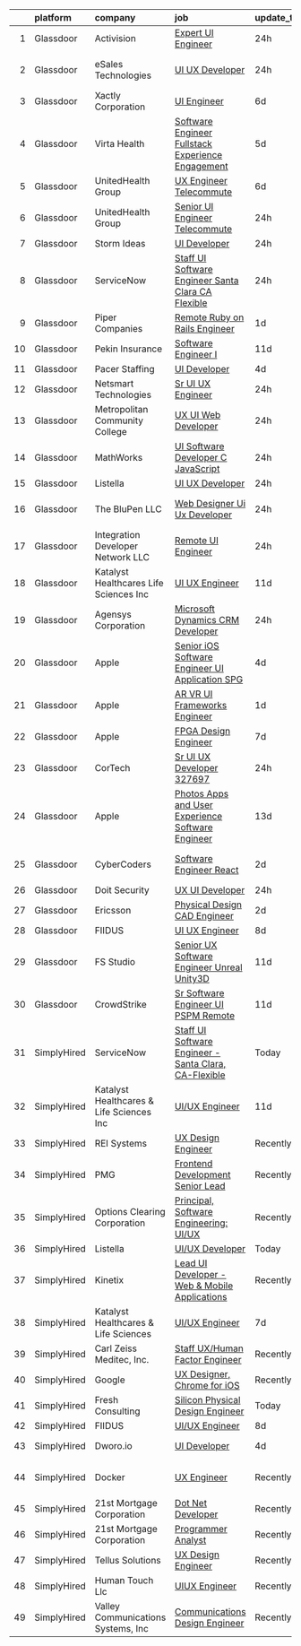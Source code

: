 

|    | platform    | company                                  | job                                                                                                                                                                                                                                                                                                                                                                                                                                                                                                                                                                                                                                                                                                                                                                                                                                                                                                                                                                                                                                                                                                                                                                                                                                                                                                                                                                                                   | update_time   | location          |
|---:|:------------|:-----------------------------------------|:------------------------------------------------------------------------------------------------------------------------------------------------------------------------------------------------------------------------------------------------------------------------------------------------------------------------------------------------------------------------------------------------------------------------------------------------------------------------------------------------------------------------------------------------------------------------------------------------------------------------------------------------------------------------------------------------------------------------------------------------------------------------------------------------------------------------------------------------------------------------------------------------------------------------------------------------------------------------------------------------------------------------------------------------------------------------------------------------------------------------------------------------------------------------------------------------------------------------------------------------------------------------------------------------------------------------------------------------------------------------------------------------------|:--------------|:------------------|
|  1 | Glassdoor   | Activision                               | [Expert UI Engineer](https://www.glassdoor.com/partner/jobListing.htm?pos=127&ao=1136043&s=58&guid=0000018316d8c0909bd61ecb1e033ae2&src=GD_JOB_AD&t=SR&vt=w&cs=1_3cb3c2cd&cb=1662535647755&jobListingId=1008121282318&jrtk=3-0-1gcbdhg5ugri8801-1gcbdhg6limbc801-80a286740e497678-)                                                                                                                                                                                                                                                                                                                                                                                                                                                                                                                                                                                                                                                                                                                                                                                                                                                                                                                                                                                                                                                                                                                   | 24h           | Austin, TX        |
|  2 | Glassdoor   | eSales Technologies                      | [UI   UX Developer](https://www.glassdoor.com/partner/jobListing.htm?pos=122&ao=1136043&s=58&guid=0000018316d8c0909bd61ecb1e033ae2&src=GD_JOB_AD&t=SR&vt=w&cs=1_e3675582&cb=1662535647755&jobListingId=1008122173418&jrtk=3-0-1gcbdhg5ugri8801-1gcbdhg6limbc801-f71ff534411e11ff-)                                                                                                                                                                                                                                                                                                                                                                                                                                                                                                                                                                                                                                                                                                                                                                                                                                                                                                                                                                                                                                                                                                                    | 24h           | West Babylon, NY  |
|  3 | Glassdoor   | Xactly Corporation                       | [UI Engineer](https://www.glassdoor.com/partner/jobListing.htm?pos=126&ao=1136043&s=58&guid=0000018316d8c0909bd61ecb1e033ae2&src=GD_JOB_AD&t=SR&vt=w&cs=1_4f09f08b&cb=1662535647755&jobListingId=1008105455694&jrtk=3-0-1gcbdhg5ugri8801-1gcbdhg6limbc801-65baad2027b1a661-)                                                                                                                                                                                                                                                                                                                                                                                                                                                                                                                                                                                                                                                                                                                                                                                                                                                                                                                                                                                                                                                                                                                          | 6d            | Los Gatos, CA     |
|  4 | Glassdoor   | Virta Health                             | [Software Engineer  Fullstack   Experience   Engagement](https://www.glassdoor.com/partner/jobListing.htm?pos=102&ao=1110586&s=58&guid=0000018316d8c0909bd61ecb1e033ae2&src=GD_JOB_AD&t=SR&vt=w&cs=1_6155a5e1&cb=1662535647753&jobListingId=1008109226866&cpc=82B3195DA92CAF92&jrtk=3-0-1gcbdhg5ugri8801-1gcbdhg6limbc801-bbca054146f71f57--6NYlbfkN0AfRf_P-ca05LPdwl18rGIzUr6AHy1uTjbsV8Zoyst9jkXp3tWimqtiGkfeaDSZ-UuzylNbT2IARGILYjg5N-Ph6KUjNmYIUpjq_ovA0VlhEPfj6sCQx455yzRDr604WwGjNGc3GYdepm1XxbEodze4DOTSFHX1L9tPMfVaDhVXIPTJm6PTZ2AkFk0890ld45Lp8K-Ereq3dSACz-kt2jOWWZeeRcgRYAxtMgoZjLXUOiF0OTS1UEq6SvawMAH4RS88TM39PDwc6AWI6RpCeYxmqhVrFqeBvuKfRCrjlnMOw----C5wyokrAS3bApei9kVwaagQPkUY2j5QyrHyCBIxRPjQMbcjXko_dPQSuV58iTeI7qJJs0JC5t2HoXlFo_ny2o5M-26e2C4rLQQITVPbHlMq64NXxSdY-AJkCjf_LSF9vtPKfLX1R1oGc-t0So_Kdi-T-BVypC19gLufW_HFkHV1qLQS5AawuLaEqQU6Jkk0HMPryjhS8RkW-xKWvgpiXFG_bGC9gAPb84JaApgvoknsZ7k2mR8FNhgHL1vpNZS1uQG3xwIOMwMtwBH50XWchICdM_7kFJVJcBIKObivLONyaA4iFabfEJpbq0ILwZ3WXMFz3GvjTsAc_XZnbeHWV8eFr1qbJhT50u4x4mOMG3xCWZL-S6rfatvfUMV2wp_Yhn9xUcHTeQmaCsjAQrJBeICSzI7hTi9sF_X2IEWkO0NVXwp2E0BNxb-zOeDfPygTEwACbW9OXcx70EKaRnVydxgZj9UXscqdI39-EfKUhsnIys0HdylSSXfhhUX-XG9Jse_XCsF9oqaGCBMJi2df6rp1ImVnRncrbQKBgl733DIOlu2rf4ZVTPfyxyNv30n877C0s-O_)                                                                                                                          | 5d            | Remote            |
|  5 | Glassdoor   | UnitedHealth Group                       | [UX Engineer   Telecommute](https://www.glassdoor.com/partner/jobListing.htm?pos=101&ao=1110586&s=58&guid=0000018316d8c0909bd61ecb1e033ae2&src=GD_JOB_AD&t=SR&vt=w&cs=1_5952e8ba&cb=1662535647753&jobListingId=1008105601769&cpc=56C4EA4A1A191A49&jrtk=3-0-1gcbdhg5ugri8801-1gcbdhg6limbc801-af00a0ae87b73b2e--6NYlbfkN0C8O9VKdOj_1Zh75e9_CvYhSsWVxS1Pvi5WUWhsf4w7FIc3O6B0uG3ldAQAeoX1gorkkUMzlDcynA_tb2l0yFit7R9e9pzvuTXKVxBKQlrtWEcSzqcdxeqvbEPubUZaZoNFdthPP3Z54yCtGdlmvUnPRW4Nfef0FhNGIubYQ9v5oa_bFO8RSYuziPiFmkQNloS50UqfrdjhZuYt5l7ItcOWEYR_UkJy3ByB8Sa3amrMkJwQL6ugAPj74mGK51ldvsRMn9ymYk0ZOeVJKiOXOASerjjjOEXYVnD118zYx88oyhERna9s2xcIx2wfDKn-fk6thmz4wvFxWcdxPlT8VrzhK3Bmgj5IsHhzBIDwI7hFvezwqSDla7-laZC9tgZOcuWJgmQxIEH1DP8J4afjeOtqHKBStBn1WxjYbu544xVL6moZoLLz_w1FBB8ZbNC9pv0%3D)                                                                                                                                                                                                                                                                                                                                                                                                                                                                                                                                                                                                         | 6d            | Boston, MA        |
|  6 | Glassdoor   | UnitedHealth Group                       | [Senior UI Engineer   Telecommute](https://www.glassdoor.com/partner/jobListing.htm?pos=105&ao=1110586&s=58&guid=0000018316d8c0909bd61ecb1e033ae2&src=GD_JOB_AD&t=SR&vt=w&cs=1_2dc6b995&cb=1662535647753&jobListingId=1008120893153&cpc=FAE5E775D180B2FB&jrtk=3-0-1gcbdhg5ugri8801-1gcbdhg6limbc801-1d27e8a861fa2890--6NYlbfkN0C8O9VKdOj_1Zh75e9_CvYhSsWVxS1Pvi5WUWhsf4w7FIc3O6B0uG3ldAQAeoX1goruklQ8JcaozBkFmcmhqFQq92UEIxUjpwYYxFYWTI02K-iGj56kvMNOkwIJhZieWOD9iNNzKMbLq2ANdo69tJNFasnS9kPmS6_N26tFI52PrNR0Ykg4Ix0j0pnzNQqsVpHOU-wksghc_BvUy07pkPRml_ufQ-Ws9ZMZGYYsyzyS423Ys1BM8W397aJ7lezzzKkWPFJ_Pce-DH9WzLIjGBHUHF_DLmriF1i0RhPUZLZDZdXM9fChkC8Sf1O7D9vtXmP6ISUhKtzbaFwN-Rx-8NuiKQRpfLivJcO-Qc8b7ZqoNPWpvnR0_0InCTMCk3Xl06dGPoJ_NZRolJJqJpeLDJ1wHos5fqfXlEj8v7NUVcmLFD2RVNluxjRkxF4hF12j4m8%3D)                                                                                                                                                                                                                                                                                                                                                                                                                                                                                                                                                                                                  | 24h           | San Francisco, CA |
|  7 | Glassdoor   | Storm Ideas                              | [UI Developer](https://www.glassdoor.com/partner/jobListing.htm?pos=123&ao=1136043&s=58&guid=0000018316d8c0909bd61ecb1e033ae2&src=GD_JOB_AD&t=SR&vt=w&cs=1_0dadc61c&cb=1662535647755&jobListingId=1008121574387&jrtk=3-0-1gcbdhg5ugri8801-1gcbdhg6limbc801-2ddff7ae929fb295-)                                                                                                                                                                                                                                                                                                                                                                                                                                                                                                                                                                                                                                                                                                                                                                                                                                                                                                                                                                                                                                                                                                                         | 24h           | Remote            |
|  8 | Glassdoor   | ServiceNow                               | [Staff UI Software Engineer   Santa Clara  CA Flexible](https://www.glassdoor.com/partner/jobListing.htm?pos=115&ao=1136043&s=58&guid=0000018316d8c0909bd61ecb1e033ae2&src=GD_JOB_AD&t=SR&vt=w&cs=1_13f645e8&cb=1662535647755&jobListingId=1008121629667&jrtk=3-0-1gcbdhg5ugri8801-1gcbdhg6limbc801-4da2f2cc50e5e95f-)                                                                                                                                                                                                                                                                                                                                                                                                                                                                                                                                                                                                                                                                                                                                                                                                                                                                                                                                                                                                                                                                                | 24h           | Santa Clara, CA   |
|  9 | Glassdoor   | Piper Companies                          | [Remote Ruby on Rails Engineer](https://www.glassdoor.com/partner/jobListing.htm?pos=118&ao=1136043&s=58&guid=0000018316d8c0909bd61ecb1e033ae2&src=GD_JOB_AD&t=SR&vt=w&cs=1_34bfed32&cb=1662535647755&jobListingId=1008119375295&jrtk=3-0-1gcbdhg5ugri8801-1gcbdhg6limbc801-2bf6b095e2fb9016-)                                                                                                                                                                                                                                                                                                                                                                                                                                                                                                                                                                                                                                                                                                                                                                                                                                                                                                                                                                                                                                                                                                        | 1d            | Remote            |
| 10 | Glassdoor   | Pekin Insurance                          | [Software Engineer I](https://www.glassdoor.com/partner/jobListing.htm?pos=117&ao=1136043&s=58&guid=0000018316d8c0909bd61ecb1e033ae2&src=GD_JOB_AD&t=SR&vt=w&cs=1_6a717c29&cb=1662535647755&jobListingId=1008096996094&jrtk=3-0-1gcbdhg5ugri8801-1gcbdhg6limbc801-af97ccb7f6351b87-)                                                                                                                                                                                                                                                                                                                                                                                                                                                                                                                                                                                                                                                                                                                                                                                                                                                                                                                                                                                                                                                                                                                  | 11d           | Pekin, IL         |
| 11 | Glassdoor   | Pacer Staffing                           | [UI Developer](https://www.glassdoor.com/partner/jobListing.htm?pos=111&ao=1110586&s=58&guid=0000018316d8c0909bd61ecb1e033ae2&src=GD_JOB_AD&t=SR&vt=w&ea=1&cs=1_f14fa282&cb=1662535647754&jobListingId=1008114119706&cpc=9908D8D4413DBB8A&jrtk=3-0-1gcbdhg5ugri8801-1gcbdhg6limbc801-e04a2bbf56041fd8--6NYlbfkN0C9NbM5eTIyBy5lsQEfjp0LiR4ZnSOO0g4plUqowSZMmwKNhg9sK_ssyMkRY9ssskzYgCjX76_a1qZmWpJpmTJglvIZMMqRPrift8ZTRM42auXjUEe_Hr-AyZaFYpcpKlSDUiC81zrV9s3yIfG7qlRr5tJRI1kdiWCVgGwpUMw5-otzwkEcVBkpym3O5wvMBNGRgabGfdc1CbNsmuiOb6QUbjsXRCATedqp2zDStCTS8A2Y1w7F9v2ihIu55WxTiKM2jrU6Fz9hVS2PMA_uBxTNty34tL-h7BzEMsQFGIH62ycJ-lzleNOBqikqk53zyaNowieGa2jHPDMwCsaH_ik_KVtQ18ao4h8by_TrNhaA_ROZdnbNtsx7545xD0wy8hgyCipCPuGi_QS7g_Z5W8vG5jQOOtQMsBQQPU29C1Q4Qbn0SysrsMXUDPDVULEkrlZ4DgqMgX2-iSbiEH2pOwmF3U0lNmSbkwIvaJMWI3ncLCuvxFaFLudu_PsNTByItEv6z6tdU5CZdg%3D%3D)                                                                                                                                                                                                                                                                                                                                                                                                                                                                                                                                   | 4d            | Remote            |
| 12 | Glassdoor   | Netsmart Technologies                    | [Sr  UI UX Engineer](https://www.glassdoor.com/partner/jobListing.htm?pos=124&ao=1136043&s=58&guid=0000018316d8c0909bd61ecb1e033ae2&src=GD_JOB_AD&t=SR&vt=w&cs=1_b1615c99&cb=1662535647755&jobListingId=1008121263296&jrtk=3-0-1gcbdhg5ugri8801-1gcbdhg6limbc801-30cabfc46a3e2c30-)                                                                                                                                                                                                                                                                                                                                                                                                                                                                                                                                                                                                                                                                                                                                                                                                                                                                                                                                                                                                                                                                                                                   | 24h           | Richardson, TX    |
| 13 | Glassdoor   | Metropolitan Community College           | [UX UI Web Developer](https://www.glassdoor.com/partner/jobListing.htm?pos=128&ao=1136043&s=58&guid=0000018316d8c0909bd61ecb1e033ae2&src=GD_JOB_AD&t=SR&vt=w&ea=1&cs=1_c04035cc&cb=1662535647755&jobListingId=1008120696887&jrtk=3-0-1gcbdhg5ugri8801-1gcbdhg6limbc801-8494858cc0a3553d-)                                                                                                                                                                                                                                                                                                                                                                                                                                                                                                                                                                                                                                                                                                                                                                                                                                                                                                                                                                                                                                                                                                             | 24h           | Remote            |
| 14 | Glassdoor   | MathWorks                                | [UI Software Developer   C   JavaScript](https://www.glassdoor.com/partner/jobListing.htm?pos=125&ao=1136043&s=58&guid=0000018316d8c0909bd61ecb1e033ae2&src=GD_JOB_AD&t=SR&vt=w&cs=1_fd76507c&cb=1662535647755&jobListingId=1008121682489&jrtk=3-0-1gcbdhg5ugri8801-1gcbdhg6limbc801-39c20b866257532b-)                                                                                                                                                                                                                                                                                                                                                                                                                                                                                                                                                                                                                                                                                                                                                                                                                                                                                                                                                                                                                                                                                               | 24h           | Natick, MA        |
| 15 | Glassdoor   | Listella                                 | [UI UX Developer](https://www.glassdoor.com/partner/jobListing.htm?pos=120&ao=1136043&s=58&guid=0000018316d8c0909bd61ecb1e033ae2&src=GD_JOB_AD&t=SR&vt=w&ea=1&cs=1_d2dddb43&cb=1662535647755&jobListingId=1008120897551&jrtk=3-0-1gcbdhg5ugri8801-1gcbdhg6limbc801-659e1acaeff34872-)                                                                                                                                                                                                                                                                                                                                                                                                                                                                                                                                                                                                                                                                                                                                                                                                                                                                                                                                                                                                                                                                                                                 | 24h           | Remote            |
| 16 | Glassdoor   | The BluPen  LLC                          | [Web Designer   Ui Ux Developer](https://www.glassdoor.com/partner/jobListing.htm?pos=116&ao=1136043&s=58&guid=0000018316d8c0909bd61ecb1e033ae2&src=GD_JOB_AD&t=SR&vt=w&ea=1&cs=1_1f765467&cb=1662535647755&jobListingId=1008120977864&jrtk=3-0-1gcbdhg5ugri8801-1gcbdhg6limbc801-f5867d23896ef6b4-)                                                                                                                                                                                                                                                                                                                                                                                                                                                                                                                                                                                                                                                                                                                                                                                                                                                                                                                                                                                                                                                                                                  | 24h           | Los Angeles, CA   |
| 17 | Glassdoor   | Integration Developer Network LLC        | [Remote UI Engineer](https://www.glassdoor.com/partner/jobListing.htm?pos=112&ao=1136043&s=58&guid=0000018316d8c0909bd61ecb1e033ae2&src=GD_JOB_AD&t=SR&vt=w&ea=1&cs=1_8a85f005&cb=1662535647754&jobListingId=1008120934954&jrtk=3-0-1gcbdhg5ugri8801-1gcbdhg6limbc801-dc15edbe5e98be12-)                                                                                                                                                                                                                                                                                                                                                                                                                                                                                                                                                                                                                                                                                                                                                                                                                                                                                                                                                                                                                                                                                                              | 24h           | Remote            |
| 18 | Glassdoor   | Katalyst Healthcares   Life Sciences Inc | [UI UX Engineer](https://www.glassdoor.com/partner/jobListing.htm?pos=129&ao=1136043&s=58&guid=0000018316d8c0909bd61ecb1e033ae2&src=GD_JOB_AD&t=SR&vt=w&ea=1&cs=1_3210fc18&cb=1662535647755&jobListingId=1008096573066&jrtk=3-0-1gcbdhg5ugri8801-1gcbdhg6limbc801-3af4f34715b26876-)                                                                                                                                                                                                                                                                                                                                                                                                                                                                                                                                                                                                                                                                                                                                                                                                                                                                                                                                                                                                                                                                                                                  | 11d           | Lake Forest, CA   |
| 19 | Glassdoor   | Agensys Corporation                      | [Microsoft Dynamics CRM Developer](https://www.glassdoor.com/partner/jobListing.htm?pos=106&ao=1110586&s=58&guid=0000018316d8c0909bd61ecb1e033ae2&src=GD_JOB_AD&t=SR&vt=w&ea=1&cs=1_9fef4d37&cb=1662535647754&jobListingId=1008120434237&cpc=7AD1D84939BBEEF3&jrtk=3-0-1gcbdhg5ugri8801-1gcbdhg6limbc801-89a330401458b434--6NYlbfkN0B1Vi2Tg_TR5fwhNGL2d3MVdJ1FVBqV83PBGVCkGDe93icknkNDeHE4jXYp9tRHNppCdiQxKra_ZQ8Vm3POU8t0p6FLYN93OW1HdrSpJglax91eUR2aYndTPI-4ahQbUpQnP7iQAR_pzvEHxgSEv5wFYfyP47lvmJ174zBqy0EIT3IAwejCNnMRLadnaELx35jOtoJ5UBVi9SUymZP25sht55kfZpZg5rAF5UbqksbGFJb-NfRGfolnzI_XAh2aQWH4guJAzuXSRlnJNxnX2PACntrlvq_m3iReOaAZLlh2x1kLGq5PiePG9dk5LboXcD6O3W0UeLAGhbfrSmUIW1sbU5CzeGdec39OicSxIkvOS3gTExsRtypad-sZfEyU_YWfOw_xdvCXn4hrYcfN3hvCoY50VBuI5F1LC1Wz9LM5HqxR_vT3AlcwgKoEZzBw0UiYpgUzj2oA3-YXAEQCvWTBaqx1CoQyC7d-ZlFwBnRbjPYUE3RapNE4jWBaGANv6-PSHsu5ldgu7LEMWyiKkrL-)                                                                                                                                                                                                                                                                                                                                                                                                                                                                                                           | 24h           | Remote            |
| 20 | Glassdoor   | Apple                                    | [Senior iOS Software Engineer   UI Application  SPG ](https://www.glassdoor.com/partner/jobListing.htm?pos=109&ao=1110586&s=58&guid=0000018316d8c0909bd61ecb1e033ae2&src=GD_JOB_AD&t=SR&vt=w&cs=1_979aa215&cb=1662535647754&jobListingId=1008115119410&cpc=8795CF9063CD573D&jrtk=3-0-1gcbdhg5ugri8801-1gcbdhg6limbc801-61f3d90e6de44a43--6NYlbfkN0BvKrLyj5gPmtZO9T8euul8TCxuuKNOtzRJOomxnwSEodTz2Bc-sPZlt2Zgji_QUXEnKj_T1Ut9FBc4xNJRmbQFg73A8Fd1cjhmifN3pyAwJwhOTplHyL_6akg27LYOPsy-hqL9fQIIf3qFGlCzUTcALEBZ-e_65BmNNAQezZcqcAvAGDdti6oEiqp5i7eotP33hFa9FA7YB6BkwuqVE8yX1jxrPfGIRf5K779OWHq_stjYCC_4qxLbHcyr01LnQ5rrPDM7g7Stp8ORijLxCORUZrTAWsDyzf-nCiEv-SZwJtQSrOxEClga7RIrB67oB4BnzeebdV81WAgG6HPiEzarzSZwdSGvj8T9KYVk7OmX4o0-h4zhUDqVhpk6H0bIU67fu7g3uBMjTaVuLsKgvrNfvyJUCrIa_oLGtPdfUUXWJ9TDuPYAoINS9uvjWlprLdVOcM534hX8on4o10Z-FE9Y9dyXgheYga8c4uLvdDDmPTHp6bXjnxyJsfLJSWsI6bYpy5dVooeCy56h_ci03Tm5PnkWR7AEL3S45gtn8rICyP2egspA0mFZlL6CDzBIYBgp4GK20ZHnvC97G-qNDmn7WzktB41afzFVbCZ_Kh2P79TVuwP-Jpzk_ArWwKC_S7fn3mY1fOZ_rYJvGdhzxN6ZYOUcfrO6DXiG6_zkNmSX1bbAHx0oa13UuL71ybYa53ujzh7Xe_bEiERhoEqDTu51CcUsI8ETPz0FMrWaZFt9rRK4SzJlMBiTHQ7PwbkI3euDf-ofOcJ8pSoblpsDLucu9IJa-Nujy3OZeKKUW4u0klnBe8wazBShXPM9mz1tvEw7q_iL6hXECN_MVTjPj4--WcJQ89WLM4GNhsX9t9vBOazmMDaOkJVr0H-dhhIaosx5bu3t5lRUU039-IAeRsHO-Ft0qHcoBP_FZnjSvagltofuo2ezewhlk25_y1W6WGUVUG2UXSQF6yqWr725Ars9dmwICmgYKIjEwS-A-ARXnQ%3D%3D) | 4d            | Cupertino, CA     |
| 21 | Glassdoor   | Apple                                    | [AR VR UI Frameworks Engineer](https://www.glassdoor.com/partner/jobListing.htm?pos=103&ao=1110586&s=58&guid=0000018316d8c0909bd61ecb1e033ae2&src=GD_JOB_AD&t=SR&vt=w&cs=1_2b36b882&cb=1662535647753&jobListingId=1008119547537&cpc=AC285F3A3ECA6BB0&jrtk=3-0-1gcbdhg5ugri8801-1gcbdhg6limbc801-90b9c76de9637a6f--6NYlbfkN0BvKrLyj5gPmtZO9T8euul8TCxuuKNOtzRJOomxnwSEodTz2Bc-sPZlbtkML8D-m4oj7_VbaRCaCuUzVBDvRWRF-7UU51s6yS61mbg_jRV7sJVBQ26DSAhw53pePn4upLCUJbv2jJX-aU8ZCt17zZteS8VnffBQC9vPKF0BPtlYFQHhDsg6WXn25zw507FBmyQTjU50O7AsMN8P4YF6b_7U55svGik_e_xMQwhDTyU1EmRje6YPjhkOsFHcRLtVr1J3-pIhyxxwb7nbgyZdwHmpopNlIMjN6uglK-dujewvIMJviALRMBF5K1T-0oncf9O491GFV7eAfuiVcXBvEyRgdYUkZKjeOz7FA4WhJx1nRmQcz1AhGR24dV1ePeR8pCc30uxTO8N3pfZvfEiV56cvqr1Obfxc5rHyLO03l1lEfKC8iB_Ei49J8lVfHKX76ANlnyas2w81esGIFwdVheMDXvXL_Pthk9Eo4BsGB7Lu72wuQLxnqyVOeinwp90X1vPUEkETG9wAeblTaLF8WJP6zrpPIpAJHpRLm_TiYVV3Q-zlVwYvS0XJpBu5MU9fNtpTRM2LWSvftNHCwj_T_Xmh5HIMuwGVvTjisuuyrOaPfpBgUNDOpUc0XzJH_zhcxsN_ccbv-lFajf-fqUnJl787vm0-sHnud3AfL9XE8uchRW6ZSacDeNJir8IAP5VlqkI4ThV7RlSr6WsC_ovtG_QKgILKrZQaFHXxSkiSReDU9sHji6mES7n5ARwEyKEHkhGjKVzTTGH8VrCs3D2hKlC2rCwgIm6eW88qS9CYs5_quAbyJoUFygge0Kwkrj12A5EOoiiR968NnYVrkLQmdTijBp37OvRO1qwTvHRcpETVkiiN5RwDu-T_w6PeNM6Nj0tnP3fw3-gPvUQ0p17qhQrkUy3AcJWnEQxSr82lh3etdiY8B1LaPEs0BOFueZ7XFC4-Jaq-cjTQIg%3D%3D)                                                        | 1d            | Boulder, CO       |
| 22 | Glassdoor   | Apple                                    | [FPGA Design Engineer](https://www.glassdoor.com/partner/jobListing.htm?pos=107&ao=1110586&s=58&guid=0000018316d8c0909bd61ecb1e033ae2&src=GD_JOB_AD&t=SR&vt=w&cs=1_a4a9a4f6&cb=1662535647753&jobListingId=1008103788061&cpc=3BA4CE39D5B5DEF5&jrtk=3-0-1gcbdhg5ugri8801-1gcbdhg6limbc801-ed20a4e6f17b7f78--6NYlbfkN0BvKrLyj5gPmtZO9T8euul8TCxuuKNOtzRJOomxnwSEodTz2Bc-sPZlO_uSwsktAeh-ajS27c7PEZJ0kj91raQuUMN_GomapJ-7qXXTU7EJtgUlOSCAhLsicMr9a6TQYCoZfeOa4ESCHSgF2bITB7_B4qWCV_sQL8V3JNUep9UorgX2OPpgLIvCEeQBgejbYgrFbajTH9izmIqRyjUwfUanjHi8taLNHYsRmI4axGvApV5fj6IdQ9jL1AWSImqinEYZD1peZWfjpasVPGb6ijnrwf9AwYd0C_w4qb9PG0aens0oVXJgdHCQ9II-ZA_e5l5wQLKesemCD_ynni_mdyJ4tGVsgHpBoSuIx_MzVDYFBTLffVB7HKbCb1_-SbOmMGYfmglKMniJLNU1Yz15zsqqQvVZgHPbn66cf2KdfN0SuAv716rg6SdTmpflGBGjnHBO6na8GvXvmBDo3wd_KGNTQyHKcxoMRS-BOoRoD_JOKkz_UTjr9QgJScTJ_MwEeXWgwFS2HyfExV5ZTyEYqsIXKCrmaO37TgYqqvlZfMbtV3MCrDIXjbHTy4jFIkAyBLY3acDKdATTxYM-aY8_vti8Wd9WAHJ4C-oirYvWnq__qGfnjXGOp01q_7xovFcQmQ0RVrCpSm0gR4aQ4na23SuJaU6xnS7fQruX7T4TiS1CJ4LcmYsheprd4QidiBPRdKetrSE1P1p760_JTWqUHSRVwYMgh2yynEKcAMLyv9pshF6yunIeKAHxYwRGHJC5bHKZA1WH2kcks7zE3tO8OHqDu1DSDrLXSxk1BOo7EXCfbSZnWaOyu0U0qtx53P8PAoJT3TYQ2SQXeAQ0upPr3mypePsntvgF34alRQXepdtAVKUGUSjZBAuqvflvhhldp1I3bsTqDCholiF-T0RcX-d6siI9gO6KEOk415mgt7wV_m75E-iLT_GoyXIyZJ4l1XA%3D)                                                                              | 7d            | Cupertino, CA     |
| 23 | Glassdoor   | CorTech                                  | [Sr UI UX Developer   327697](https://www.glassdoor.com/partner/jobListing.htm?pos=108&ao=1110586&s=58&guid=0000018316d8c0909bd61ecb1e033ae2&src=GD_JOB_AD&t=SR&vt=w&cs=1_f1b48351&cb=1662535647753&jobListingId=1008120890802&cpc=334ABAF5D42DC775&jrtk=3-0-1gcbdhg5ugri8801-1gcbdhg6limbc801-7a09d377a31f1c9f--6NYlbfkN0ATCZlh4at3dJuJ3v9QYE_c1VOYF6jG6qQshNoY64OlFGro_RWsbK-5zPzk3sLWM73StvqBasDeofJfU-Ga4ggAht_qoEGYKSSXi9vhji3_1_LfzuP8ioU2ursbubVq6HKDyciHFIAoVs82E21h17vugTAz50DerEfCVqGp_o3ZD7RP7OI9Z9UNp7vORFybKBrzyMaKBZUTjlgwnSHKrkjmgfHgdIhxyZddz53TRlJAn4UeIpJLkRLNpXXbWzcZEWgtZ3keH2nbnRZ3EQO4YMvkoCT39Kh7YKcYr4Lz5289tUSj5tv9UUpgDtf09E4-B071XXlXZpxvAyFGg8CNRGQf5rZFRjpWjuxE4ZTDyUi-ro4k9DHVLnoDO2mjiTszu_sEjZvn4fqP5rCEvtKmdh8zeya5jjIc3Kk5pi7IsIAGu1CfA0htDouXw24vum_T-OHDCDG5aDaViPyEBzGsBdEZhAA9mgUfYPN8EbkC6CZzHmlZ0nngcHKzeSGeS7zwwn0da39owQ7H4oc2eh2uWy-Abltq1042HgJ4IcndupDt__ZQUGEDiFpC0mzXTt4Tur-pOTCPSVFCMRytEKsKIZKjVwv2emfdVfA%3D)                                                                                                                                                                                                                                                                                                                                                                                                                                       | 24h           | Alpharetta, GA    |
| 24 | Glassdoor   | Apple                                    | [Photos   Apps and User Experience Software Engineer](https://www.glassdoor.com/partner/jobListing.htm?pos=104&ao=1110586&s=58&guid=0000018316d8c0909bd61ecb1e033ae2&src=GD_JOB_AD&t=SR&vt=w&cs=1_e2958d4e&cb=1662535647753&jobListingId=1008090134055&cpc=654405A9B1E0A9F5&jrtk=3-0-1gcbdhg5ugri8801-1gcbdhg6limbc801-f0bcee9324d4a809--6NYlbfkN0BvKrLyj5gPmtZO9T8euul8TCxuuKNOtzRJOomxnwSEodTz2Bc-sPZlt2Zgji_QUXHA8zz3IdvqQJcnx-qwv6X6OrbBjt3QnuvArt1KNZXmcPVvlo12lwgJIUqMTWAOX_Lz7QmdXuAjmpK1wgRsSRf4z0hBt5kZl17gr0kIhGjNeCDZfr87qTVZ7wCdHq_33jw2Q5Q1331mo3aAUvLMhadA87pMyLqoMQraYjnH6--eg4iMYKVtYzfTEUjAPJ75x70ZjDwuQBTtO8N9EamNQeoH_Mz_wdIsZWrNyKzgDm45QyZvDF-yb1UvMFlLwxdI7rM_usRHY72XRxlornJ6QB54mvskRI3ufyn-w1NxQFPbheMRcgDpMMV06anYmyMufMfI_7pj1g69OYU4a1XSOied9SphOEaAbsYtScqRGquDaMEvOToyoFgXrpf5tj0sYWQVgEjQ6RglKpK4aGUcKj334f0mfYwJ60KZVyC4eWM5aUKr5xL9mpAKHzBbnAzK7vwRnaI34SjPavQktSriodK3nuvYJ2JJ6ir0PoSzfqmOuI6UahQhpoFR8U99D6XtCYFDWwqJKVfXubmyWPr4Q9StZiwgQL1cEQAIP003RxGO5tm0QQgxodBwoLuaPx3A3Pj1mkirndFPBLuMmuQmwMzVKbK6gNX3jyEZQv2dYvdTJfcfJXfouPUGErfGYFW4U6bpWQ51BL0ckhH9fDuaNpFZCrRtyvNaCNDkHuPeWViicSzlIWAHx6R8fHKIe9yyy15aYpur75yf5aawDIIOAOhReSENeBS6f2PUHNoP_ccbOYiB-rMtwwhIYFa5WwyYYTHmu5slW32pMCCfKDIbFQ8yiVdtg-On0WKBMrmdbMQXr64kLqPLF-VPTwOEJFAq06NIIm5VDHpRnEY9y_WV9RVf5AHlgygA7hRnC1VuSRchqfFS2JVbcFYqx0iNp0wcwZLd4eN9KT-gBEEpkAjQxCs5CeEnHO25qI24ecdYBVk7Pg%3D%3D) | 13d           | Cupertino, CA     |
| 25 | Glassdoor   | CyberCoders                              | [Software Engineer   React](https://www.glassdoor.com/partner/jobListing.htm?pos=110&ao=1110586&s=58&guid=0000018316d8c0909bd61ecb1e033ae2&src=GD_JOB_AD&t=SR&vt=w&ea=1&cs=1_9012cccb&cb=1662535647754&jobListingId=1008116383381&cpc=F4EED0218A761C36&jrtk=3-0-1gcbdhg5ugri8801-1gcbdhg6limbc801-9dcc6d8c1399c023--6NYlbfkN0CpFJQzrgRR8WqXWK1qKKEqALWJw739KlKqr2H-MSI4eoBlI4EFrmor2FYZMP3muM3NPlQXbfYTn4K1JBXG5K1Ta9nJ6X-EFGc9R-rdJ4_TVNI-1k2OIGdyJIF7_wLErjKCieTiOorekCgY7zK5iWf-RIP30x7f54DXO0d0fsxHO7Ed1N0FgzsrxI9P9ikjyK7ClxcV1ujK1qo_A4R5k9gQRVhSLm_Do04SKJdoy9llPeswdYvL9v2lpYTTWgBOiwOo9RabzzsMkHpFvtxr6q5dHbDz8F6LjGixQ6bbIiqq7MRMATbaJzUUVkYhPYbt4FAYBUrdYPSmRsK3HzSdyx28SF-Ci5fdFxWf4skjsi5zs1zWzbfiLRnIi2hngYF6czWetloCffuuop9asn2ZUtjQtYdNqlY6OVMayLt7KlACgcSlQaYYdFbgTZwPpSZBAs2jJV4F5BHHVddD7cm9hC-P0yhHTNSmIynEBPR3c6jG4GBP2xRuYtKm3RCbej-XK3TpvDZBBl7K1FQKgttvFUXAjgfUC--UHXXLajUxEpI2AlKGun5iTMZZuJM9yhKAYyTcfNM1kDt4-WKwkBVCEN-V14NPCDcV3zVrg1k_jriiHAFOno7GJ3g3SxS6JVehepMpP1mzJrWLi1PdFV30DFI3KVCntQo51LWlDEwT-pVH7klQFLwLxRXuHvnzKJHf0uAogir0z0XXIC7LCsaGuZ5i42pqp718XvxhRLNmslSWEfrWmiPi5Y8f9Hqj_iFWUIIQKsvYTDFVumZXtN6beeG0x33tOxq7Yds3G1lRauuArpiA_mUXAIgR7MBhdMhoLYIfXjKfxo7HNX72XxC6FyW1bZWGc2FfKGGosg_LGG_TX5MB_Jr3G2jzonCBZCxCfookeGSZv_8F77RHWU8VB3q772e0upXkcwds3kgY54_GXNPn02MClkorSykKhUVqLBMer8TkJxxB39-Y6pUbQh7Z7P54dUpMJYhtMcQAuT2ebA%3D%3D)                      | 2d            | Los Angeles, CA   |
| 26 | Glassdoor   | Doit Security                            | [UX UI Developer](https://www.glassdoor.com/partner/jobListing.htm?pos=113&ao=1136043&s=58&guid=0000018316d8c0909bd61ecb1e033ae2&src=GD_JOB_AD&t=SR&vt=w&ea=1&cs=1_f9642ee3&cb=1662535647754&jobListingId=1008121791819&jrtk=3-0-1gcbdhg5ugri8801-1gcbdhg6limbc801-8290a31495f18759-)                                                                                                                                                                                                                                                                                                                                                                                                                                                                                                                                                                                                                                                                                                                                                                                                                                                                                                                                                                                                                                                                                                                 | 24h           | California        |
| 27 | Glassdoor   | Ericsson                                 | [Physical Design CAD Engineer](https://www.glassdoor.com/partner/jobListing.htm?pos=130&ao=1136043&s=58&guid=0000018316d8c0909bd61ecb1e033ae2&src=GD_JOB_AD&t=SR&vt=w&cs=1_c8ed5cc0&cb=1662535647755&jobListingId=1008116391697&jrtk=3-0-1gcbdhg5ugri8801-1gcbdhg6limbc801-4c3f1f8c803d7cec-)                                                                                                                                                                                                                                                                                                                                                                                                                                                                                                                                                                                                                                                                                                                                                                                                                                                                                                                                                                                                                                                                                                         | 2d            | Austin, TX        |
| 28 | Glassdoor   | FIIDUS                                   | [UI UX Engineer](https://www.glassdoor.com/partner/jobListing.htm?pos=114&ao=1136043&s=58&guid=0000018316d8c0909bd61ecb1e033ae2&src=GD_JOB_AD&t=SR&vt=w&ea=1&cs=1_c165836e&cb=1662535647754&jobListingId=1008101025502&jrtk=3-0-1gcbdhg5ugri8801-1gcbdhg6limbc801-bcb60bfe6a6bc759-)                                                                                                                                                                                                                                                                                                                                                                                                                                                                                                                                                                                                                                                                                                                                                                                                                                                                                                                                                                                                                                                                                                                  | 8d            | Remote            |
| 29 | Glassdoor   | FS Studio                                | [Senior UX Software Engineer  Unreal  Unity3D ](https://www.glassdoor.com/partner/jobListing.htm?pos=121&ao=1136043&s=58&guid=0000018316d8c0909bd61ecb1e033ae2&src=GD_JOB_AD&t=SR&vt=w&cs=1_2154d386&cb=1662535647755&jobListingId=1008097683550&jrtk=3-0-1gcbdhg5ugri8801-1gcbdhg6limbc801-28fccfcf13f1f951-)                                                                                                                                                                                                                                                                                                                                                                                                                                                                                                                                                                                                                                                                                                                                                                                                                                                                                                                                                                                                                                                                                        | 11d           | Remote            |
| 30 | Glassdoor   | CrowdStrike                              | [Sr  Software Engineer UI   PSPM  Remote ](https://www.glassdoor.com/partner/jobListing.htm?pos=119&ao=1136043&s=58&guid=0000018316d8c0909bd61ecb1e033ae2&src=GD_JOB_AD&t=SR&vt=w&cs=1_1d3d359a&cb=1662535647755&jobListingId=1008097685856&jrtk=3-0-1gcbdhg5ugri8801-1gcbdhg6limbc801-72db1dd59500ead3-)                                                                                                                                                                                                                                                                                                                                                                                                                                                                                                                                                                                                                                                                                                                                                                                                                                                                                                                                                                                                                                                                                             | 11d           | Remote            |
| 31 | SimplyHired | ServiceNow                               | [Staff UI Software Engineer - Santa Clara, CA-Flexible](https://www.simplyhired.com/job/i7UYs1vstgpOm7O14wIHb7nCO79SLoZ2ynwiOskNntrJo4WFk_lrWg?q=ux+engineer)                                                                                                                                                                                                                                                                                                                                                                                                                                                                                                                                                                                                                                                                                                                                                                                                                                                                                                                                                                                                                                                                                                                                                                                                                                         | Today         | Santa Clara, CA   |
| 32 | SimplyHired | Katalyst Healthcares & Life Sciences Inc | [UI/UX Engineer](https://www.simplyhired.com/job/DKaZhJQtFS6KDY10yMuc_D_708KuRHu2OJhiqCo4Xap-iY1JA_9uYg?q=ux+engineer)                                                                                                                                                                                                                                                                                                                                                                                                                                                                                                                                                                                                                                                                                                                                                                                                                                                                                                                                                                                                                                                                                                                                                                                                                                                                                | 11d           | Lake Forest, CA   |
| 33 | SimplyHired | REI Systems                              | [UX Design Engineer](https://www.simplyhired.com/job/QEgiroKzekXLLzFVhuxbDj1nrAp57lzz9rpzGxhRnYcpunX6Ho7roQ?q=ux+engineer)                                                                                                                                                                                                                                                                                                                                                                                                                                                                                                                                                                                                                                                                                                                                                                                                                                                                                                                                                                                                                                                                                                                                                                                                                                                                            | Recently      | Sterling, VA      |
| 34 | SimplyHired | PMG                                      | [Frontend Development Senior Lead](https://www.simplyhired.com/job/WxYlnAyWuFDkZ0GLVBhdo5Koa7IN5qJxf9CSS4nOUsxSlDljLNPvSA?q=ux+engineer)                                                                                                                                                                                                                                                                                                                                                                                                                                                                                                                                                                                                                                                                                                                                                                                                                                                                                                                                                                                                                                                                                                                                                                                                                                                              | Recently      | Fort Worth, TX    |
| 35 | SimplyHired | Options Clearing Corporation             | [Principal, Software Engineering: UI/UX](https://www.simplyhired.com/job/6WRicnwhKtM4ghmIX48eFW9WlVHt5doMp2wkEyAG3W4q6Pq7hAvRsA?q=ux+engineer)                                                                                                                                                                                                                                                                                                                                                                                                                                                                                                                                                                                                                                                                                                                                                                                                                                                                                                                                                                                                                                                                                                                                                                                                                                                        | Recently      | Chicago, IL       |
| 36 | SimplyHired | Listella                                 | [UI/UX Developer](https://www.simplyhired.com/job/pPNmM2RP8NfjGyRF-tTogBEokpuogifdJA0F033YqzLtSgZWQ-f9mQ?q=ux+engineer)                                                                                                                                                                                                                                                                                                                                                                                                                                                                                                                                                                                                                                                                                                                                                                                                                                                                                                                                                                                                                                                                                                                                                                                                                                                                               | Today         | Remote            |
| 37 | SimplyHired | Kinetix                                  | [Lead UI Developer - Web & Mobile Applications](https://www.simplyhired.com/job/SaFtvgPqbMyJ-blOBOQWksFrfR_IycnRSfg7_Njp0odUQzAiUpkfKA?q=ux+engineer)                                                                                                                                                                                                                                                                                                                                                                                                                                                                                                                                                                                                                                                                                                                                                                                                                                                                                                                                                                                                                                                                                                                                                                                                                                                 | Recently      | Atlanta, GA       |
| 38 | SimplyHired | Katalyst Healthcares & Life Sciences     | [UI/UX Engineer](https://www.simplyhired.com/job/KFZ6vByj-hcY-tFgRLoZLuaMPS1sex8yPqoqHtAIrIrEiHoA-GcByQ?q=ux+engineer)                                                                                                                                                                                                                                                                                                                                                                                                                                                                                                                                                                                                                                                                                                                                                                                                                                                                                                                                                                                                                                                                                                                                                                                                                                                                                | 7d            | Lake Forest, CA   |
| 39 | SimplyHired | Carl Zeiss Meditec, Inc.                 | [Staff UX/Human Factor Engineer](https://www.simplyhired.com/job/c3_O22TV9OnAd_EII3gVU4SbQPTLvnfvF2IQ0lKUc3Sv_HKAUmQ-dw?q=ux+engineer)                                                                                                                                                                                                                                                                                                                                                                                                                                                                                                                                                                                                                                                                                                                                                                                                                                                                                                                                                                                                                                                                                                                                                                                                                                                                | Recently      | Remote            |
| 40 | SimplyHired | Google                                   | [UX Designer, Chrome for iOS](https://www.simplyhired.com/job/CsG_86YwOO9ty2Tjjto3XBo0uHfG4hI1KnitdvR_tCa9Pg9FnWjCDw?q=ux+engineer)                                                                                                                                                                                                                                                                                                                                                                                                                                                                                                                                                                                                                                                                                                                                                                                                                                                                                                                                                                                                                                                                                                                                                                                                                                                                   | Recently      | New York, NY      |
| 41 | SimplyHired | Fresh Consulting                         | [Silicon Physical Design Engineer](https://www.simplyhired.com/job/dmcUyWkzPUbPMu6oUE1T2DVetILGab6JuTU__BUFVIKr7r8s8pFSdQ?q=ux+engineer)                                                                                                                                                                                                                                                                                                                                                                                                                                                                                                                                                                                                                                                                                                                                                                                                                                                                                                                                                                                                                                                                                                                                                                                                                                                              | Today         | Sunnyvale, CA     |
| 42 | SimplyHired | FIIDUS                                   | [UI/UX Engineer](https://www.simplyhired.com/job/wTm59Q3dWC7NawMCiLVM6GfdsxKHL0T3GZRWCMdi6W4nwfeGKfWbkQ?q=ux+engineer)                                                                                                                                                                                                                                                                                                                                                                                                                                                                                                                                                                                                                                                                                                                                                                                                                                                                                                                                                                                                                                                                                                                                                                                                                                                                                | 8d            | Remote            |
| 43 | SimplyHired | Dworo.io                                 | [UI Developer](https://www.simplyhired.com/job/WEX8B_2JQ_fv64EuewcAtpTMMuHQkuiMT5GbLIPDlc_wvHCmDDFkJg?q=ux+engineer)                                                                                                                                                                                                                                                                                                                                                                                                                                                                                                                                                                                                                                                                                                                                                                                                                                                                                                                                                                                                                                                                                                                                                                                                                                                                                  | 4d            | San Jose, CA      |
| 44 | SimplyHired | Docker                                   | [UX Engineer](https://www.simplyhired.com/job/zqvK372Iba0O1869yVIscBWvk1M8phpAFuIFaJkuWoa-7S3vm_aqHQ?q=ux+engineer)                                                                                                                                                                                                                                                                                                                                                                                                                                                                                                                                                                                                                                                                                                                                                                                                                                                                                                                                                                                                                                                                                                                                                                                                                                                                                   | Recently      | San Francisco, CA |
| 45 | SimplyHired | 21st Mortgage Corporation                | [Dot Net Developer](https://www.simplyhired.com/job/EGRQAiY53TICJxtUHsDSlq-KP4RKqfRCNocZFTvPJXMjLVDjyUcOEQ?q=ux+engineer)                                                                                                                                                                                                                                                                                                                                                                                                                                                                                                                                                                                                                                                                                                                                                                                                                                                                                                                                                                                                                                                                                                                                                                                                                                                                             | Recently      | Knoxville, TN     |
| 46 | SimplyHired | 21st Mortgage Corporation                | [Programmer Analyst](https://www.simplyhired.com/job/QmnclOREggNhJ2TEkxJgDl1zl196StU_BViJyzzByffXbVPVzmFp_A?q=ux+engineer)                                                                                                                                                                                                                                                                                                                                                                                                                                                                                                                                                                                                                                                                                                                                                                                                                                                                                                                                                                                                                                                                                                                                                                                                                                                                            | Recently      | Knoxville, TN     |
| 47 | SimplyHired | Tellus Solutions                         | [UX Design Engineer](https://www.simplyhired.com/job/wOdTfBh-69k0gk_G5dRzVHvWqPu-HCbvmESumHBT4nNDbEO0O3M7CA?q=ux+engineer)                                                                                                                                                                                                                                                                                                                                                                                                                                                                                                                                                                                                                                                                                                                                                                                                                                                                                                                                                                                                                                                                                                                                                                                                                                                                            | Recently      | Remote            |
| 48 | SimplyHired | Human Touch Llc                          | [UIUX Engineer](https://www.simplyhired.com/job/mLV3-vHBSWDu1VpB6i87RJZBJfxBzQHsFHiXEEj2qAuOeFi_t2UXXA?q=ux+engineer)                                                                                                                                                                                                                                                                                                                                                                                                                                                                                                                                                                                                                                                                                                                                                                                                                                                                                                                                                                                                                                                                                                                                                                                                                                                                                 | Recently      | Charleston, SC    |
| 49 | SimplyHired | Valley Communications Systems, Inc       | [Communications Design Engineer](https://www.simplyhired.com/job/AUo7E07w2klkxUe_MpJEXKAe3q6D53g2ij9loL_ldPaRLYQDHOrlRg?q=ux+engineer)                                                                                                                                                                                                                                                                                                                                                                                                                                                                                                                                                                                                                                                                                                                                                                                                                                                                                                                                                                                                                                                                                                                                                                                                                                                                | Recently      | Chicopee, MA      |